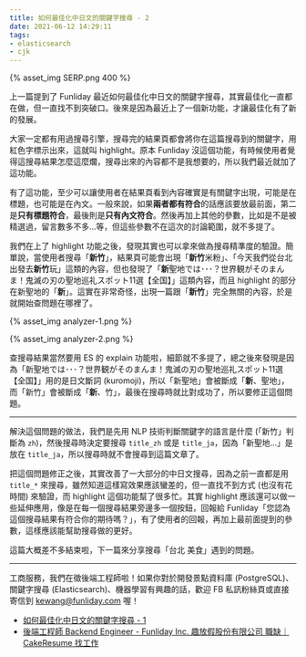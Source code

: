 ```yaml
---
title: 如何最佳化中日文的關鍵字搜尋 - 2
date: 2021-06-12 14:29:11
tags:
- elasticsearch
- cjk
---
```


{% asset_img SERP.png 400 %}

上一篇提到了 Funliday 最近如何最佳化中日文的關鍵字搜尋，其實最佳化一直都在做，但一直找不到突破口。後來是因為最近上了一個新功能，才讓最佳化有了新的發展。

大家一定都有用過搜尋引擎，搜尋完的結果頁都會將你在這篇搜尋到的關鍵字，用紅色字標示出來，這就叫 highlight。原本 Funliday 沒這個功能，有時候使用者覺得這搜尋結果怎麼這麼爛，搜尋出來的內容都不是我想要的，所以我們最近就加了這功能。

有了這功能，至少可以讓使用者在結果頁看到內容確實是有關鍵字出現，可能是在標題，也可能是在內文。一般來說，如果**兩者都有符合**的話應該要放最前面，第二是**只有標題符合**，最後則是**只有內文符合**。然後再加上其他的參數，比如是不是被精選過，留言數多不多...等，但這些參數不在這次的討論範圍，就不多提了。

我們在上了 highlight 功能之後，發現其實也可以拿來做為搜尋精準度的驗證。簡單說，當使用者搜尋「**新竹**」，結果頁可能會出現「**新竹**米粉」、「今天我們從台北出發去**新竹**玩」這類的內容，但也發現了「**新**聖地では･･･？世界観がそのまんま！鬼滅の刃の聖地巡礼スポット11選【全国】」這類內容，而且 highlight 的部分在新聖地的「**新**」。這實在非常奇怪，出現一篇跟「**新竹**」完全無關的內容，於是就開始查問題在哪裡了。

{% asset_img analyzer-1.png %}

{% asset_img analyzer-2.png %}

查搜尋結果當然要用 ES 的 explain 功能啦，細節就不多提了，總之後來發現是因為「新聖地では･･･？世界観がそのまんま！鬼滅の刃の聖地巡礼スポット11選【全国】」用的是日文斷詞 (kuromoji)，所以「新聖地」會被斷成「**新**、聖地」，而「新竹」會被斷成「**新**、竹」，最後在搜尋時就比對成功了，所以要修正這個問題。

---

解決這個問題的做法，我們是先用 NLP 技術判斷關鍵字的語言是什麼 (「新竹」判斷為 `zh`)，然後搜尋時決定要搜尋 `title_zh` 或是 `title_ja`，因為「新聖地...」是放在 `title_ja`，所以搜尋時就不會搜尋到這篇文章了。

把這個問題修正之後，其實改善了一大部分的中日文搜尋，因為之前一直都是用 `title_*` 來搜尋，雖然知道這樣寫效果應該蠻差的，但一直找不到方式 (也沒有花時間) 來驗證，而 highlight 這個功能幫了很多忙。其實 highlight 應該還可以做一些延伸應用，像是在每一個搜尋結果旁邊多一個按鈕，回報給 Funliday「您認為這個搜尋結果有符合你的期待嗎？」，有了使用者的回報，再加上最前面提到的參數，這樣應該能幫助搜尋做的更好。

這篇大概差不多結束啦，下一篇來分享搜尋「台北 美食」遇到的問題。

---



工商服務，我們在徵後端工程師啦！如果你對於開發景點資料庫 (PostgreSQL)、關鍵字搜尋 (Elasticsearch)、機器學習有興趣的話，歡迎 FB 私訊粉絲頁或直接寄信到 kewang@funliday.com 喔！

* [如何最佳化中日文的關鍵字搜尋 - 1](https://techblog.funliday.com/2021/06/05/%E5%A6%82%E4%BD%95%E6%9C%80%E4%BD%B3%E5%8C%96%E4%B8%AD%E6%97%A5%E6%96%87%E7%9A%84%E9%97%9C%E9%8D%B5%E5%AD%97%E6%90%9C%E5%B0%8B-1/)
* [後端工程師 Backend Engineer - Funliday Inc. 趣放假股份有限公司 職缺｜CakeResume 找工作](https://www.cakeresume.com/companies/funliday/jobs/backend-engineer-725d1e)